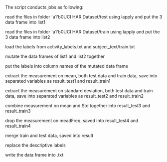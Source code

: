 The script conducts jobs as following:

read the files in folder \'a1\'b0UCI HAR Dataset/test using lapply and put the 3 data frame into list1

read the files in folder \'a1\'b0UCI HAR Dataset/train using lapply and put the 3 data frame into list2

load the labels from activity_labels.txt and subject_text/train.txt

mutate the data frames of list1 and list2 together

put the labels into column names of the mutated data frame

extract the measurement on mean, both test data and train data, save into separated variables as result_test1 and result_train1

extract the measurement on standard deviation, both test data and train data, save into separated variables as result_test2 and result_train2

combine measurement on mean and Std together into result_test3 and result_train3

drop the measurement on meadFreq, saved into result_test4 and result_train4

merge train and test data, saved into result

replace the descriptive labels

write the data frame into .txt
